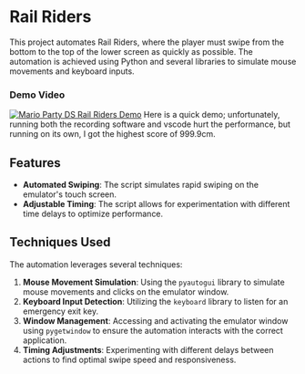 # Rail Riders

This project automates Rail Riders, where the player must swipe from the bottom to the top of the lower screen as quickly as possible. The automation is achieved using Python and several libraries to simulate mouse movements and keyboard inputs.

### Demo Video
[![Mario Party DS Rail Riders Demo](https://img.youtube.com/vi/IVxGimlQ3eY/maxresdefault.jpg)](https://youtu.be/IVxGimlQ3eY)
Here is a quick demo; unfortunately, running both the recording software and vscode hurt the performance, but running on its own, I got the highest score of 999.9cm.

## Features

- **Automated Swiping**: The script simulates rapid swiping on the emulator's touch screen.
- **Adjustable Timing**: The script allows for experimentation with different time delays to optimize performance.

## Techniques Used

The automation leverages several techniques:

1. **Mouse Movement Simulation**: Using the `pyautogui` library to simulate mouse movements and clicks on the emulator window.
2. **Keyboard Input Detection**: Utilizing the `keyboard` library to listen for an emergency exit key.
3. **Window Management**: Accessing and activating the emulator window using `pygetwindow` to ensure the automation interacts with the correct application.
4. **Timing Adjustments**: Experimenting with different delays between actions to find optimal swipe speed and responsiveness.

